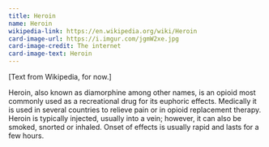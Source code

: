 ```yaml
---
title: Heroin
name: Heroin
wikipedia-link: https://en.wikipedia.org/wiki/Heroin
card-image-url: https://i.imgur.com/jgmW2xe.jpg
card-image-credit: The internet
card-image-text: Heroin
---
```


[Text from Wikipedia, for now.]

Heroin, also known as diamorphine among other names, is an opioid most commonly used as a recreational drug for its euphoric effects. Medically it is used in several countries to relieve pain or in opioid replacement therapy. Heroin is typically injected, usually into a vein; however, it can also be smoked, snorted or inhaled. Onset of effects is usually rapid and lasts for a few hours.
